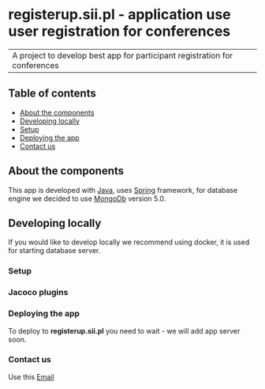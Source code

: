 # registerup.sii.pl - application use user registration for conferences

<table>
<tr>
<td>
A project to develop best app for participant registration for conferences</td>
</tr>
</table>

## Table of contents

* [About the components](#about-the-components)
* [Developing locally](#developing-locally)
* [Setup](#setup)
* [Deploying the app](#deploying-the-app)
* [Contact us](#contact-us)

## About the components

This app is developed with [Java](https://www.java.com/), uses [Spring](https://spring.io/) framework, for database
engine we decided to use [MongoDb](https://www.mongodb.com/) version 5.0.

## Developing locally

If you would like to develop locally we recommend using docker, it is used for starting database server.

### Setup

### Jacoco plugins


### Deploying the app

To deploy to **registerup.sii.pl** you need to wait - we will add app server soon.

### Contact us

Use this [Email](mailto:email@example.com)